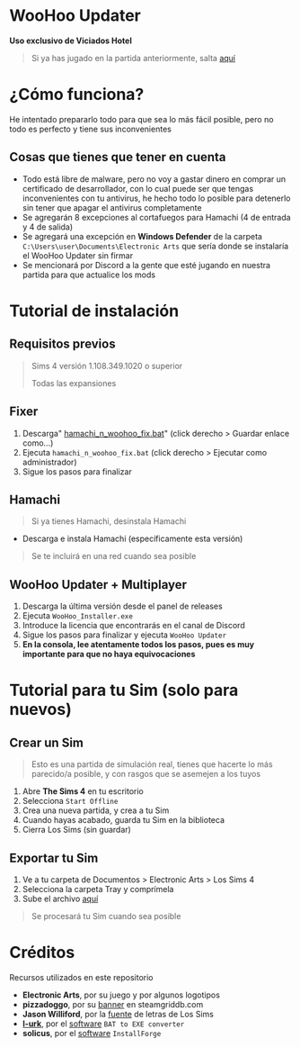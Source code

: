 # WooHoo Updater
**Uso exclusivo de Viciados Hotel**

> Si ya has jugado en la partida anteriormente, salta [aquí](https://github.com/Hotel-Viciados/WooHoo-Updater?tab=readme-ov-file#woohoo-updater--multiplayer)

# ¿Cómo funciona?

He intentado prepararlo todo para que sea lo más fácil posible, pero no todo es perfecto y tiene sus inconvenientes

## Cosas que tienes que tener en cuenta

 - Todo está libre de malware, pero no voy a gastar dinero en comprar un certificado de desarrollador, con lo cual puede ser que tengas inconvenientes con tu antivirus, he hecho todo lo posible para detenerlo sin tener que apagar el antivirus completamente
 - Se agregarán 8 excepciones al cortafuegos para Hamachi (4 de entrada y 4 de salida)
 - Se agregará una excepción en **Windows Defender** de la carpeta `C:\Users\user\Documents\Electronic Arts` que sería donde se instalaría el WooHoo Updater sin firmar
 - Se mencionará por Discord a la gente que esté jugando en nuestra partida para que actualice los mods

# Tutorial de instalación

## **Requisitos previos**

> Sims 4 versión 1.108.349.1020 o superior
> 
> Todas las expansiones

## **Fixer**

 1. Descarga" [hamachi_n_woohoo_fix.bat](https://github.com/Hotel-Viciados/WooHoo-Updater/blob/main/first_init/hamachi_n_woohoo_fix.bat)"  (click derecho > Guardar enlace como...)
 2. Ejecuta `hamachi_n_woohoo_fix.bat` (click derecho > Ejecutar como administrador)
 3. Sigue los pasos para finalizar

## **Hamachi**

> Si ya tienes Hamachi, desinstala Hamachi
 - Descarga e instala Hamachi (específicamente esta versión)
> Se te incluirá en una red cuando sea posible

## **WooHoo Updater + Multiplayer**

 1. Descarga la última versión desde el panel de releases
 2. Ejecuta `WooHoo_Installer.exe`
 3. Introduce la licencia que encontrarás en el canal de Discord
 4. Sigue los pasos para finalizar y ejecuta `WooHoo Updater`
 5. **En la consola, lee atentamente todos los pasos, pues es muy importante para que no haya equivocaciones**

# Tutorial para tu Sim (solo para nuevos)

## Crear un Sim

> Esto es una partida de simulación real, tienes que hacerte lo más parecido/a posible, y con rasgos que se asemejen a los tuyos

 1. Abre **The Sims 4** en tu escritorio
 2. Selecciona `Start Offline`
 3. Crea una nueva partida, y crea a tu Sim
 4. Cuando hayas acabado, guarda tu Sim en la biblioteca
 5. Cierra Los Sims (sin guardar)

## Exportar tu Sim

 1. Ve a tu carpeta de Documentos > Electronic Arts > Los Sims 4
 2. Selecciona la carpeta Tray y comprímela
 3. Sube el archivo [aquí](https://form.jotform.com/242485937607064)

> Se procesará tu Sim cuando sea posible

# Créditos
Recursos utilizados en este repositorio

 - **Electronic Arts**, por su juego y por algunos logotipos
 - **pizzadoggo**, por su [banner](https://www.steamgriddb.com/grid/335142) en steamgriddb.com
 - **Jason Williford**, por la [fuente](https://dafontsfree.net/the-sims-sans-sc-bold-font-download.html) de letras de Los Sims
 - [**l-urk**](https://github.com/l-urk), por el [software](https://github.com/l-urk/Bat-To-Exe-Converter-64-Bit/releases) `BAT to EXE converter`
 - **solicus**, por el [software](https://installforge.net/) `InstallForge`
